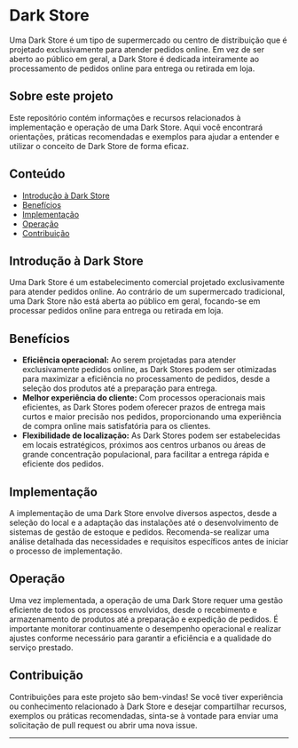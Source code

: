 
# Dark Store

Uma Dark Store é um tipo de supermercado ou centro de distribuição que é projetado exclusivamente para atender pedidos online. Em vez de ser aberto ao público em geral, a Dark Store é dedicada inteiramente ao processamento de pedidos online para entrega ou retirada em loja.

## Sobre este projeto

Este repositório contém informações e recursos relacionados à implementação e operação de uma Dark Store. Aqui você encontrará orientações, práticas recomendadas e exemplos para ajudar a entender e utilizar o conceito de Dark Store de forma eficaz.

## Conteúdo

- [Introdução à Dark Store](#introdução-à-dark-store)
- [Benefícios](#benefícios)
- [Implementação](#implementação)
- [Operação](#operação)
- [Contribuição](#contribuição)

## Introdução à Dark Store

Uma Dark Store é um estabelecimento comercial projetado exclusivamente para atender pedidos online. Ao contrário de um supermercado tradicional, uma Dark Store não está aberta ao público em geral, focando-se em processar pedidos online para entrega ou retirada em loja.

## Benefícios

- **Eficiência operacional:** Ao serem projetadas para atender exclusivamente pedidos online, as Dark Stores podem ser otimizadas para maximizar a eficiência no processamento de pedidos, desde a seleção dos produtos até a preparação para entrega.
- **Melhor experiência do cliente:** Com processos operacionais mais eficientes, as Dark Stores podem oferecer prazos de entrega mais curtos e maior precisão nos pedidos, proporcionando uma experiência de compra online mais satisfatória para os clientes.
- **Flexibilidade de localização:** As Dark Stores podem ser estabelecidas em locais estratégicos, próximos aos centros urbanos ou áreas de grande concentração populacional, para facilitar a entrega rápida e eficiente dos pedidos.

## Implementação

A implementação de uma Dark Store envolve diversos aspectos, desde a seleção do local e a adaptação das instalações até o desenvolvimento de sistemas de gestão de estoque e pedidos. Recomenda-se realizar uma análise detalhada das necessidades e requisitos específicos antes de iniciar o processo de implementação.

## Operação

Uma vez implementada, a operação de uma Dark Store requer uma gestão eficiente de todos os processos envolvidos, desde o recebimento e armazenamento de produtos até a preparação e expedição de pedidos. É importante monitorar continuamente o desempenho operacional e realizar ajustes conforme necessário para garantir a eficiência e a qualidade do serviço prestado.

## Contribuição

Contribuições para este projeto são bem-vindas! Se você tiver experiência ou conhecimento relacionado à Dark Store e desejar compartilhar recursos, exemplos ou práticas recomendadas, sinta-se à vontade para enviar uma solicitação de pull request ou abrir uma nova issue.

---
